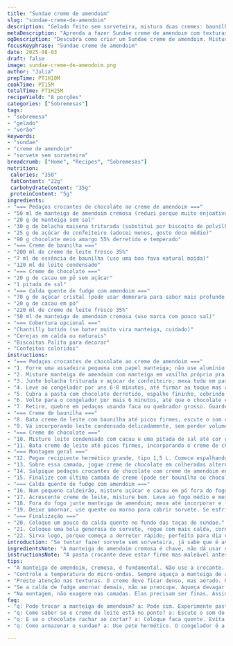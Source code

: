 ```yaml
---
title: "Sundae creme de amendoim"
slug: "sundae-creme-de-amendoim"
description: "Gelado feito sem sorveteira, mistura duas cremes: baunilha e chocolate, intercalados com pedaços crocantes de chocolate coberto com creme de amendoim. Finalizado com uma calda quente de fudge e amendoim, opcional chantilly e cerejas. Texturas contrastantes, sabores intensos, método sem máquina para facilitar. Uso creme de leite fresco batido e leite condensado pra cremosidade. Substituições para alergias e toque brasileiríssimo dão cara nova."
metaDescription: "Aprenda a fazer Sundae creme de amendoim com texturas incríveis e sabor intenso, perfeito para o calor do Brasil em uma receita sem sorveteira"
ogDescription: "Descubra como criar um Sundae creme de amendoim. Mistura perfeita de cremosidade e crocância, sem precisar de sorveteira."
focusKeyphrase: "Sundae creme de amendoim"
date: 2025-08-03
draft: false
image: sundae-creme-de-amendoim.png
author: "Julia"
prepTime: PT1H10M
cookTime: PT15M
totalTime: PT1H25M
recipeYield: "8 porções"
categories: ["Sobremesas"]
tags:
- "sobremesa"
- "gelado"
- "verão"
keywords:
- "sundae"
- "creme de amendoim"
- "sorvete sem sorveteira"
breadcrumb: ["Home", "Recipes", "Sobremesas"]
nutrition: 
 calories: "350"
 fatContent: "22g"
 carbohydrateContent: "35g"
 proteinContent: "5g"
ingredients:
- "=== Pedaços crocantes de chocolate ao creme de amendoim ==="
- "50 ml de manteiga de amendoim cremosa (reduzi porque muito enjoativo, pode ser pasta de castanha de caju também)"
- "20 g de manteiga sem sal"
- "30 g de bolacha maisena triturada (substitui por biscoito de polvilho pra textura leve)"
- "25 g de açúcar de confeiteiro (adocei menos, gosto doce médio)"
- "90 g chocolate meio amargo 55% derretido e temperado"
- "=== Creme de baunilha ==="
- "200 ml de creme de leite fresco 35%"
- "7 ml de essência de baunilha (uso uma boa fava natural moída)"
- "120 ml de leite condensado"
- "=== Creme de chocolate ==="
- "20 g de cacau em pó sem açúcar"
- "1 pitada de sal"
- "=== Calda quente de fudge com amendoim ==="
- "70 g de açúcar cristal (pode usar demerara para sabor mais profundo)"
- "20 g de cacau em pó"
- "220 ml de creme de leite fresco 35%"
- "50 ml de manteiga de amendoim cremosa (uso marca com pouco sal)"
- "=== Cobertura opcional ==="
- "Chantilly batido (se bater muito vira manteiga, cuidado)"
- "Cerejas em calda ou naturais"
- "Biscoitos Palito para decorar"
- "Confeitos coloridos"
instructions:
- "=== Pedaços crocantes de chocolate ao creme de amendoim ==="
- "1. Forre uma assadeira pequena com papel manteiga; não use alumínio que prende gordura."
- "2. Misture manteiga de amendoim com manteiga em vasilha própria pra micro-ondas. Aqueça 20-25s até derreter, mexendo pra não queimar nem endurecer muito rápido."
- "3. Junte bolacha triturada e açúcar de confeiteiro; mexa tudo em pasta grossa, espalhe com espátula em camada fina, uns 4 mm — não deixe camada muito alta ou vai endurecer demais."
- "4. Leve ao congelador por uns 6-8 minutos, até firmar ao toque mas ainda maleável."
- "5. Cubra a pasta com chocolate derretido, espalhe fininho, cobrindo tudo."
- "6. Volte para o congelador por mais 6 minutos, até que o chocolate esteja sólido."
- "7. Retire, quebre em pedaços usando faca ou quebrador grosso. Guarde no congelador enquanto prepara os cremes."
- "=== Creme de baunilha ==="
- "8. Bata creme de leite com baunilha até picos firmes, escute o som do batedor quase parando, mas cuidado para não virar manteiga."
- "9. Vá incorporando leite condensado delicadamente, sem perder volume. Mistura deve ficar lisa, densa, brilhante."
- "=== Creme de chocolate ==="
- "10. Misture leite condensado com cacau e uma pitada de sal até cor uniforme e sem grumos."
- "11. Bata creme de leite até picos firmes, incorporando o creme de chocolate suavemente para mante-la aerada e leve."
- "=== Montagem geral ==="
- "12. Pegue recipiente hermético grande, tipo 1,5 L. Comece espalhando colheradas do creme de baunilha no fundo, cerca de camada fina."
- "13. Sobre essa camada, jogue creme de chocolate em colheradas alternadas; objetivo criar visual marmorizado e camadas distintas."
- "14. Salpique pedaços crocantes de chocolate com creme de amendoim entre as camadas, para cada repetição - eles dão crocância e sabor surpresa."
- "15. Finalize com última camada de creme (pode ser baunilha ou chocolate, a gosto). Cubra com tampa, congele por no mínimo 5-6 horas — ideal de um dia pro outro."
- "=== Calda quente de fudge com amendoim ==="
- "16. Num pequeno caldeirão, misture açúcar e cacau em pó fora do fogo."
- "17. Acrescente creme de leite, misture bem. Leve ao fogo médio e mexa constantemente até levantar fervura suave — sinal que vai engrossar."
- "18. Fora do fogo junte manteiga de amendoim; mexa até incorporar e ficar cremoso."
- "19. Deixe amornar, use quente ou morno para cobrir sorvete. Se esfriar demais endurece, reaqueça em banho-maria ou micro por poucos segundos."
- "=== Finalização ==="
- "20. Coloque um pouco da calda quente no fundo das taças de sundae."
- "21. Coloque uma bola generosa do sorvete, regue com mais calda, coroe com chantilly e enfeite com cerejas e biscoitos. Termina com ponta de confeitos coloridos a gosto."
- "22. Sirva logo, porque começa a derreter rápido; perfeito para dia quente de verão no Brasil."
introduction: "Se tentar fazer sorvete sem sorveteira, já sabe que é aventura. Sim, funciona se controlar muito bem o batimento e congelamento. Eu já errei cozinhando demais o creme, virou manteiga ou ficou pesado, perdi várias vezes. Esse método usa creme de leite batido com leite condensado - sacada velho conhecido - mistura simples, sem ovos. Adicionei casquinha crocante de chocolate com amendoim pra quebrar a cremosidade, textura é rei. Calda quente com sabor forte, com amendoim, pra dar um choque no sorvete gelado. No começo fica estranho, mas quando provar vai ver a junção. Fique firme batendo o creme pro ponto certo; não pule essa etapa, é o segredo do corpo, do sustentar colheres no pote. Também fujo muito do açúcar excessivo, que mascara o cacau e o amendoim - deixei amendoim puro porque é personalidade. Não tem esse negócio de lero lero, pratica, espera a hora certa pra vir com tudo, seja nas camadas ou na calda. Usei bolacha maisena porque é fácil aqui, mas manda polvilho que traz leveza inesperada. Pra mim, sorvete é emoção e truque, não só receita."
ingredientsNote: "A manteiga de amendoim cremosa é chave, não dá usar crocante porque prejudica textura do recheio crocante. Pode testar pasta de castanha de caju, fica mais leve e gostoso para quem não curte muito o sabor forte do amendoim. Troque a bolacha graham (estrangeira demais) por bolacha maisena, ou até biscoito de polvilho pra textura diferente, menos doce e neutro, funciona super bem. Chocolate meio amargo em torno de 50-55% de cacau garante amargor, se usar 70% fica amargo demais, cuidado; chocolate normal de barra comum pode ter muita gordura, compromete resfriamento. Para creme, o leite condensado se for light perde muito corpo, prefiro o tradicional mesmo na medida certa pra evitar doce exagerado. Creme de leite fresco deve ser 35% no mínimo pra dar estabilidade na hora de bater, creme de caixinha não segura bem os picos e vira água rápida. Essência de baunilha natural, favas raspadas ou extrato puro substituem a essência de mercado, faça o teste pra um sabor mais elegante. No cacau, prefira o em pó natural, não o alcalino, porque o sabor se mistura melhor e dá essa pegada rústica no sorvete. Acidez na calda do fudge para dar contraste, mas nada de sal demais, apenas uma pitada pra trazer equilíbrio. Açúcar de confeiteiro ajuda a dar leveza nos crocantes, use peneirado pra não endurecer demais na mistura. Se tiver alergia a amendoim, troque por pasta de castanha de caju ou creme de avelã, mas considere ajustar quantidades porque a textura muda."
instructionsNote: "A pasta crocante deve estar firme mas maleável antes de colocar o chocolate. Se o chocolate for colocado quente demais, derrete a base, e perde o efeito crocante. Sempre espalhe chocolate rapidamente, para criar uma camada fina, que endurece rápido e dá o toque crocante. Nada de deixar congelar de mais porque fica difícil cortar e o chocolate pode rachar totalmente. O tempo no congelador varia muito de geladeira, teste com toque e firmeza – quer o chocolate liso, duro, não quebrando em pó. Na hora de bater o creme é fundamental escutar o som do batedor: começa a ficar arranhado, quase parado; vai ver picos firmes na colher – não bata além disso senão vira manteiga. Substituir leite condensado com cuidado porque afeta estrutura. Na montagem, se fizer camadas muito grossas, sorvete não congela bem por dentro, fica duro e difícil de cortar. Faca quente ajuda a cortar os crocantes, evita que quebrem em pó. A mistura do creme de chocolate deve ser incorporada de baixo para cima, delicadamente, pra não perder ar. O fudge ao apagar fogo deve ser misturado rapidamente, manteiga derrete e emulsifica a calda; deve ficar brilhante e viscoso, nem muito liquido nem empelotado. Se resfriar demais fica se desfazendo, reaqueça devagar para manter cremosidade. Na hora da montagem, sirva logo para evitar que derreta – sorvete caseiro sem máquina é menos estável. Dica extra: pode usar formas de silicone para congelar os cremes em porções, facilita na hora de montar e serve porções individuais."
tips:
- "A manteiga de amendoim, cremosa, é fundamental. Não use a crocante. A textura muda. Textura leve é importante pra crocância."
- "Controle a temperatura do micro-ondas. Sempre aqueça a manteiga de amendoim devagar. Uns 20-25 segundos é suficiente. Vá mexendo pra não queimar."
- "Preste atenção nas texturas. O creme deve ficar denso, mas aerado. Quando bater o creme de leite, escute o batedor. Pare na hora certa. Se não, manteiga."
- "Se a calda de fudge amornar demais, não se preocupe. Aqueça devagar em banho-maria. Fica cremoso dependendo da temperatura."
- "Na montagem, não exagere nas camadas. Elas precisam ser finas. Assim, o sorvete congela direitinho. Com camadas grossas, ele vai ficar duro."
faq:
- "q: Pode trocar a manteiga de amendoim? a: Pode sim. Experimente pasta de castanha de caju. Muda o sabor, fica leve. A textura vai mudar, importante isso."
- "q: Como saber se o creme de leite está no ponto? a: Escute o som do batedor. Quando parar de arranhar, picos firmes aparecerão. Cuidado pra não bater demais."
- "q: E se o chocolate rachar ao cortar? a: Coloque faca quente. Evita quebras. O chocolate deve estar firme, não duro demais. Trabalho de paciência."
- "q: Como armazenar o sundae? a: Use pote hermético. O congelador é a melhor opção. Mas sirva logo. Afinal, derrete bem mais rápido. Atenção com o tempo."

---
```

